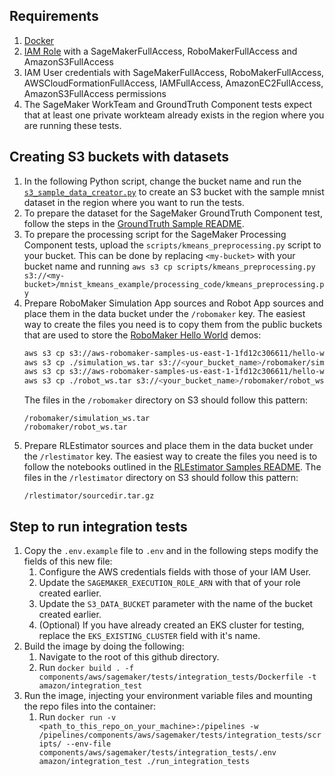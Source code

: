 ## Requirements
1. [Docker](https://www.docker.com/)
1. [IAM Role](https://docs.aws.amazon.com/sagemaker/latest/dg/sagemaker-roles.html) with a SageMakerFullAccess, RoboMakerFullAccess and AmazonS3FullAccess
1. IAM User credentials with SageMakerFullAccess, RoboMakerFullAccess, AWSCloudFormationFullAccess, IAMFullAccess, AmazonEC2FullAccess, AmazonS3FullAccess permissions
2. The SageMaker WorkTeam and GroundTruth Component tests expect that at least one private workteam already exists in the region where you are running these tests. 


## Creating S3 buckets with datasets

1. In the following Python script, change the bucket name and run the [`s3_sample_data_creator.py`](https://github.com/kubeflow/pipelines/tree/master/samples/contrib/aws-samples/mnist-kmeans-sagemaker#the-sample-dataset) to create an S3 bucket with the sample mnist dataset in the region where you want to run the tests.
2. To prepare the dataset for the SageMaker GroundTruth Component test, follow the steps in the [GroundTruth Sample README](https://github.com/kubeflow/pipelines/tree/master/samples/contrib/aws-samples/ground_truth_pipeline_demo#prep-the-dataset-label-categories-and-ui-template).
3. To prepare the processing script for the SageMaker Processing Component tests, upload the `scripts/kmeans_preprocessing.py` script to your bucket. This can be done by replacing `<my-bucket>` with your bucket name and running `aws s3 cp scripts/kmeans_preprocessing.py s3://<my-bucket>/mnist_kmeans_example/processing_code/kmeans_preprocessing.py`
4. Prepare RoboMaker Simulation App sources and Robot App sources and place them in the data bucket under the `/robomaker` key. The easiest way to create the files you need is to copy them from the public buckets that are used to store the [RoboMaker Hello World](https://console.aws.amazon.com/robomaker/home?region=us-east-1#sampleSimulationJobs) demos:
    ```bash
   aws s3 cp s3://aws-robomaker-samples-us-east-1-1fd12c306611/hello-world/melodic/gazebo9/1.4.0.62/1.2.0/simulation_ws.tar .
   aws s3 cp ./simulation_ws.tar s3://<your_bucket_name>/robomaker/simulation_ws.tar
   aws s3 cp s3://aws-robomaker-samples-us-east-1-1fd12c306611/hello-world/melodic/gazebo9/1.4.0.62/1.2.0/robot_ws.tar .
   aws s3 cp ./robot_ws.tar s3://<your_bucket_name>/robomaker/robot_ws.tar
   ```
    The files in the `/robomaker` directory on S3 should follow this pattern:
    ```
    /robomaker/simulation_ws.tar
    /robomaker/robot_ws.tar
    ```
5. Prepare RLEstimator sources and place them in the data bucket under the `/rlestimator` key. The easiest way to create the files you need is to follow the notebooks outlined in the [RLEstimator Samples README](https://github.com/kubeflow/pipelines/tree/master/samples/contrib/aws-samples/rlestimator_pipeline/README.md).
    The files in the `/rlestimator` directory on S3 should follow this pattern:
    ```
    /rlestimator/sourcedir.tar.gz
    ```

## Step to run integration tests
1. Copy the `.env.example` file to `.env` and in the following steps modify the fields of this new file:
    1. Configure the AWS credentials fields with those of your IAM User.
    1. Update the `SAGEMAKER_EXECUTION_ROLE_ARN` with that of your role created earlier.
    1. Update the `S3_DATA_BUCKET` parameter with the name of the bucket created earlier.
    1. (Optional) If you have already created an EKS cluster for testing, replace the `EKS_EXISTING_CLUSTER` field with it's name.
1. Build the image by doing the following:
    1. Navigate to the root of this github directory.
    1. Run `docker build . -f components/aws/sagemaker/tests/integration_tests/Dockerfile -t amazon/integration_test`
1. Run the image, injecting your environment variable files and mounting the repo files into the container:
    1. Run `docker run -v <path_to_this_repo_on_your_machine>:/pipelines -w /pipelines/components/aws/sagemaker/tests/integration_tests/scripts/ --env-file components/aws/sagemaker/tests/integration_tests/.env amazon/integration_test ./run_integration_tests`